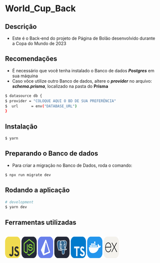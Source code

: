 # World_Cup_Back
## Descrição
- Este é o Back-end do projeto de Página de Bolão desenvolvido durante a Copa do Mundo de 2023

## Recomendações
- É necessário que você tenha instalado o Banco de dados ***Postgres*** em sua máquina
- Caso vôce utilize outro Banco de dados, altere o ***provider*** no arquivo: ***schema.prisma***, localizado na pasta do **Prisma**
```bash
$ datasource db {
$ provider = "COLOQUE AQUI O BD DE SUA PREFERÊNCIA"
$  url      = env("DATABASE_URL")
}
```

## Instalação

```bash
$ yarn 
```

## Preparando o Banco de dados
- Para criar a migração no Banco de Dados, roda o comando:
```bash
$ npx run migrate dev
```


## Rodando a aplicação

```bash
# development
$ yarn dev
```

## Ferramentas utilizadas

<div style="display: inline_block"><br>
  <img align="center" alt="Js" height="70" width="50" src="https://github.com/tandpfun/skill-icons/blob/main/icons/JavaScript.svg">
  <img align="center" alt="NodeJS" height="70" width="50" src="https://github.com/tandpfun/skill-icons/blob/main/icons/NodeJS-Dark.svg">
  <img align="center" alt="Prisma" height="70" width="50" src="https://github.com/tandpfun/skill-icons/blob/main/icons/Prisma.svg">
  <img align="center" alt="Postgres" height="70" width="50" src="https://github.com/tandpfun/skill-icons/blob/main/icons/PostgreSQL-Dark.svg">
  <img align="center" alt="Typescript" height="70" width="50" src="https://github.com/tandpfun/skill-icons/blob/main/icons/TypeScript.svg">
  <img align="center" alt="Docker" height="70" width="50" src="https://github.com/tandpfun/skill-icons/blob/main/icons/Docker.svg">
  <img align="center" alt="Express" height="70" width="50" src="https://github.com/tandpfun/skill-icons/blob/main/icons/ExpressJS-Light.svg">
  
 </div>
